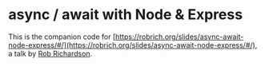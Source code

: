 async / await with Node & Express
=================================

This is the companion code for [https://robrich.org/slides/async-await-node-express/#/](https://robrich.org/slides/async-await-node-express/#/), a talk by [Rob Richardson](https://robrich.org/about).
